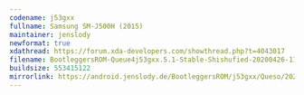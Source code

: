 ```yaml
---
codename: j53gxx
fullname: Samsung SM-J500H (2015)
maintainer: jenslody
newformat: true
xdathread: https://forum.xda-developers.com/showthread.php?t=4043017
filename: BootleggersROM-Queue4j53gxx.5.1-Stable-Shishufied-20200426-115632.zip
buildsize: 553415122
mirrorlink: https://android.jenslody.de/BootleggersROM/j53gxx/Queso/20200426-115632/
---
```


